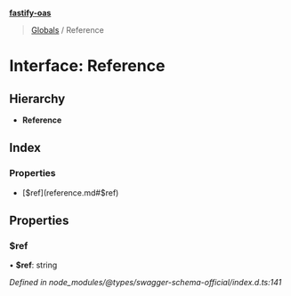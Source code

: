 **[fastify-oas](../README.md)**

> [Globals](../README.md) / Reference

# Interface: Reference

## Hierarchy

- **Reference**

## Index

### Properties

- [$ref](reference.md#$ref)

## Properties

### $ref

• **$ref**: string

_Defined in node_modules/@types/swagger-schema-official/index.d.ts:141_
